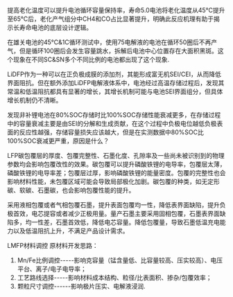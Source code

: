 提高老化温度可以提升电池循环容量保持率，寿命5.0电池将老化温度从45℃提升至65℃后，老化产气组分中CH4和CO占比显著提升，明确此反应机理有助于揭示长寿命电池的底层设计逻辑。

在雄关电池的45℃&1C循环测试中，使用75电解液的电池在循环50圈后不再产气，但是循环100圈后会发生容量跳水，拆解后电池中心位置存在大面积黑斑。这个现象在不同SC&SN多个不同比例的电池都出现了这个现象.

LiDFP作为一种可以在正负极成膜的添加剂，其能形成富无机SEI/CEI，从而降低界面阻抗。但在额外添加LiDFP电解液体系中，电池经过高温存储过程后，发现其常温和低温阻抗都具有显著的增长，其增长机制可能与电池SEI界面组分，但具体增长机制仍不清晰。

发现非补锂电池在80%SOC存储时比100%SOC存储性能衰减更多，在存储过程中的容量衰减主要是由SEI的分解和生成贡献，在这个过程中负极电位越低负极表面的反应性越强，存储容量损失应该越大，但是在实测数据中80%SOC比100%SOC衰减更严重，原因是什么？

LFP碳包覆层的厚度、包覆完整性、石墨化度、孔隙率及一些尚未被识别到的物理参数均会影响包覆改性的效果。碳包覆可以提升磷酸铁锂的电导率，包覆层太薄，磷酸铁锂的电导率差；包覆层过厚，影响磷酸铁锂的能量密度。包覆的完整性也会影响材料性能，未包覆区域可能会导致局部极化加剧。碳包覆的种类，如无定形碳、软碳、石墨碳，也会影响包覆性能的提升。

采用液相包覆或者气相包覆石墨，提升表面包覆均一性，降低表界面缺陷，提升负极首效，电芯提容或者减少正极用量。量产石墨主要采用固相包覆，石墨表界面缺陷多，均一性差，石墨首效低，降低电芯容量。降低包覆量，导致石墨低温充电能力以及低温阻抗上升，不满足产品设计需求。

LMFP材料调控
原材料开发思路：
1. Mn/Fe比例调控-----影响克容量（锰含量低、比容量较高、压实较高）、电压平台、离子/电子电导率；
2. 工艺路线选择-----影响材料成本结构、粒径/比表面积、掺杂/包覆效率；
3. 颗粒尺寸调控------影响极片压实、电解液浸润.



